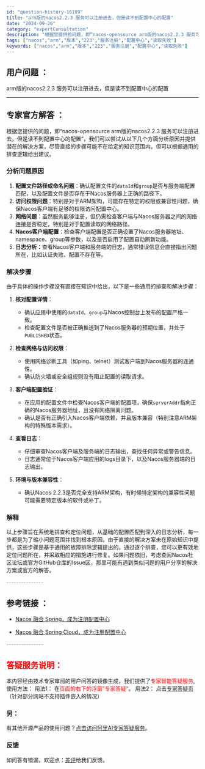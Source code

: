```yaml
---
id: "question-history-16109"
title: "arm版的nacos2.2.3 服务可以注册进去，但是读不到配置中心的配置"
date: "2024-09-26"
category: "expertConsultation"
description: "根据您提供的问题，即“nacos-opensource arm版的nacos2.2.3 服务可以注册进去，但是读不到配置中心的配置”，我们可以尝试从以下几个方面分析原因并提供潜在的解决方案，尽管直接的步骤可能不在给定的知识范围内，但可以根据通用的排查逻辑给出建议。### 分析问题原因1. **配置文"
tags: ["nacos","arm","版本","223","服务注册","配置中心","读取失败"]
keywords: ["nacos","arm","版本","223","服务注册","配置中心","读取失败"]
---
```


## 用户问题 ： 
 arm版的nacos2.2.3 服务可以注册进去，但是读不到配置中心的配置  

---------------
## 专家官方解答 ：

根据您提供的问题，即“nacos-opensource arm版的nacos2.2.3 服务可以注册进去，但是读不到配置中心的配置”，我们可以尝试从以下几个方面分析原因并提供潜在的解决方案，尽管直接的步骤可能不在给定的知识范围内，但可以根据通用的排查逻辑给出建议。

### 分析问题原因

1. **配置文件路径或命名问题**：确认配置文件的`dataId`和`group`是否与服务端配置匹配，以及配置文件是否存在于Nacos服务器上正确的路径下。
2. **访问权限问题**：特别是对于ARM架构，可能存在特定的权限或兼容性问题，确保Nacos客户端有足够的权限访问配置中心。
3. **网络问题**：虽然服务能够注册，但仍需检查客户端与Nacos服务器之间的网络连接是否稳定，特别是对于配置读取的网络路径。
4. **Nacos客户端配置**：检查客户端配置是否正确设置了Nacos服务器地址、namespace、group等参数，以及是否启用了配置自动刷新功能。
5. **日志分析**：查看Nacos客户端和服务端的日志，通常错误信息会直接指出问题所在，比如认证失败、配置不存在等。

### 解决步骤

由于具体的操作步骤没有直接在知识中给出，以下是一些通用的排查和解决步骤：

1. **核对配置详情**：
   - 确认应用中使用的`dataId`、`group`与Nacos控制台上发布的配置严格一致。
   - 检查配置文件是否被正确推送到了Nacos服务器的预期位置，并处于`PUBLISHED`状态。

2. **检查网络与访问权限**：
   - 使用网络诊断工具（如ping、telnet）测试客户端到Nacos服务器的连通性。
   - 确认防火墙或安全组规则没有阻止配置的读取请求。

3. **客户端配置验证**：
   - 在应用的配置文件中检查Nacos客户端的配置项，确保`serverAddr`指向正确的Nacos服务器地址，且没有网络隔离问题。
   - 确认是否有正确引入Nacos客户端依赖，并且版本兼容（特别注意ARM架构的特殊版本需求）。

4. **查看日志**：
   - 仔细审查Nacos客户端及服务端的日志输出，查找任何异常或警告信息。
   - 日志通常位于Nacos客户端应用的logs目录下，以及Nacos服务器端的日志输出。

5. **环境与版本兼容性**：
   - 确认Nacos 2.2.3是否完全支持ARM架构，有时候特定架构的兼容性问题可能需要特定版本的软件或补丁。

### 解释

以上步骤旨在系统地排查和定位问题，从基础的配置匹配到深入的日志分析，每一步都是为了缩小问题范围并找到根本原因。由于直接的解决方案未在原始知识中提供，这些步骤是基于通用的故障排除逻辑提出的。通过逐个排查，您可以更有效地定位问题所在，并采取相应的措施进行修复。如果问题依旧，考虑查阅Nacos社区论坛或官方GitHub仓库的Issue区，那里可能有遇到类似问题的用户分享的解决方案或官方的解答。


<font color="#949494">---------------</font> 


## 参考链接 ：

* [Nacos 融合 Spring，成为注册配置中心](https://nacos.io/docs/latest/ecology/use-nacos-with-spring)
 
 * [Nacos 融合 Spring Cloud，成为注册配置中心](https://nacos.io/docs/latest/ecology/use-nacos-with-spring-cloud)


 <font color="#949494">---------------</font> 
 


## <font color="#FF0000">答疑服务说明：</font> 

本内容经由技术专家审阅的用户问答的镜像生成，我们提供了<font color="#FF0000">专家智能答疑服务</font>,使用方法：
用法1： 在<font color="#FF0000">页面的右下的浮窗”专家答疑“</font>。
用法2： 点击[专家答疑页](https://answer.opensource.alibaba.com/docs/intro)（针对部分网站不支持插件嵌入的情况）
### 另：


有其他开源产品的使用问题？[点击访问阿里AI专家答疑服务](https://answer.opensource.alibaba.com/docs/intro)。
### 反馈
如问答有错漏，欢迎点：[差评](https://ai.nacos.io/user/feedbackByEnhancerGradePOJOID?enhancerGradePOJOId=16129)给我们反馈。

